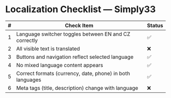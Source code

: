 # Localization Checklist — Simply33

| #  | Check Item                                                 | Status |
|----|------------------------------------------------------------|--------|
| 1  | Language switcher toggles between EN and CZ correctly      | ✅     |
| 2  | All visible text is translated                             | ❌     |
| 3  | Buttons and navigation reflect selected language           | ✅     |
| 4  | No mixed language content appears                          | ✅     |
| 5  | Correct formats (currency, date, phone) in both languages  | ✅     |
| 6  | Meta tags (title, description) change with language        | ❌     |
